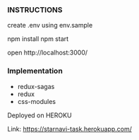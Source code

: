 ### INSTRUCTIONS

create .env using env.sample

npm install
npm start

open http://localhost:3000/

### Implementation

- redux-sagas
- redux
- css-modules

Deployed on HEROKU

Link: https://starnavi-task.herokuapp.com/
